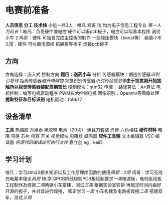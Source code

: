 # 电赛前准备
**人员信息 分工 技术栈**
小组一共3人：唯凡 鸡哥 琦 均为电子信息工程专业 *第一人为队长*
1.唯凡：负责硬件兼电控 硬件可以画pcb板子，电控可以写基本程序 调试小车
2.鸡哥：硬件 可独自完成主控板的制作 一些降压模块（boost等） 组装小车
3.琦：硬件 可以画电源板 拓展板等板子 焊接pcb板子
## 方向
方向选择：嵌入式 控制方向
**题目：送药小车**
  分析 
传感器模块：循迹传感器*识别引导线*  距离传感器*避开障碍物* 视觉识别传感器*识别药品信息等***由于视觉刚开始接触所以视觉传感器装配周期较长**
控制模块：stm32
  电控：
路径算法：A*算法
电机控制：编写电机驱动程序 PWM技术控制电机
图像识别：Openmv等图像处理**提取特征和目标识别**
电机驱动：tb6612
## 设备清单
**工具**
    热熔胶 万用表 黑胶带 电池（20块） 螺丝刀套装 焊膏 六角棱柱 
**硬件材料**
   电阻 电感 芯片 电容 开关 视觉模块 电阻丝 蜂鸣器
**软件工具链**
   文本编辑器 *VSC*  编译器 *将源代码编译成可执行文件*  嘉立创
eg：keil5
## 学习计划
  唯凡：学习stm32相关知识以及工作原理库函数的使用*周期：2周* 
  鸡哥：学习无线充电基本理论*两周*
  琦:学习PCB排线规则PCB板绘制要求*一周*电源板，电机驱动板工程制作及焊接*二周*两辆小车搭建，测试*三周*
  根据实验室安排 再规定时间内画好开源的板子，并对其进行焊接，
  知识学习*一周*
  小车构建及电路板焊接*二周*
  搭建双车，测试*三周*
